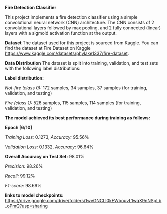 **Fire Detection Classifier**

This project implements a fire detection classifier using a simple convolutional neural network (CNN) architecture. The CNN consists of 2 convolutional layers followed by max pooling, and 2 fully connected (linear) layers with a sigmoid activation function at the output.

**Dataset**
The dataset used for this project is sourced from Kaggle. You can find the dataset at Fire Dataset on Kaggle https://www.kaggle.com/datasets/phylake1337/fire-dataset.

**Data Distribution**
The dataset is split into training, validation, and test sets with the following label distributions:

**Label distribution:**

*Not-fire (class 0):* 172 samples, 34 samples, 37 samples (for training, validation, and testing)

*Fire (class 1):* 526 samples, 115 samples, 114 samples (for training, validation, and testing)



**The model achieved its best performance during training as follows:**

**Epoch [6/10]**

*Training Loss:* 0.1273, *Accuracy:* 95.56%

*Validation Loss:* 0.1332, *Accuracy:* 96.64%

**Overall Accuracy on Test Set:** 98.01%

*Precision:* 98.26%

*Recall:* 99.12%

*F1-score:* 98.69%

**links to model checkpoints:** https://drive.google.com/drive/folders/1wvGNCLl0kEWbouvL1wqX9nNSpLb_oPmQ?usp=sharing


